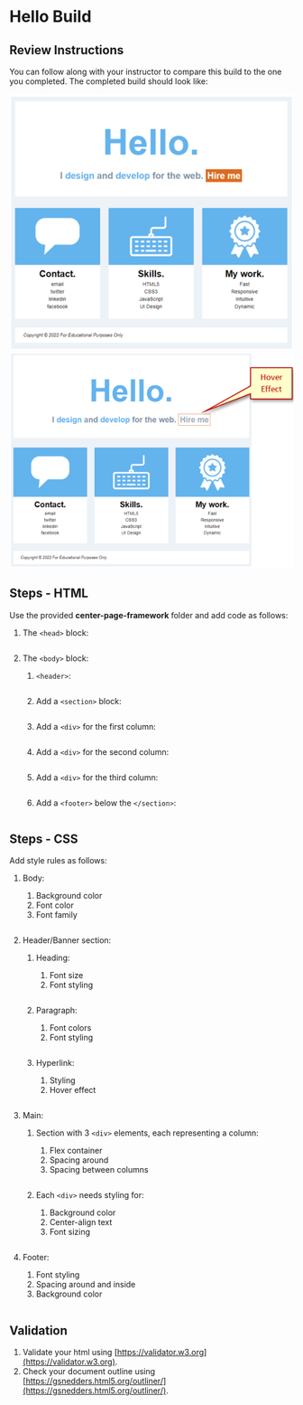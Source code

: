 
# Hello Build

## Review Instructions
You can follow along with your instructor to compare this build to the one you completed. The completed build should look like:

![hello-build-1](images/hello-build-1.png) ![hello-build-2](images/hello-build-2.png)

## Steps - HTML
Use the provided **center-page-framework** folder and add code as follows:
1. The `<head>` block:<br>

```html

```
2. The `<body>` block:<br>
    1. `<header>`:<br>

    ```html

    ```

    2. Add a `<section>` block:<br>

    ```html

    ```

    3. Add a `<div>` for the first column:<br>

    ```html

    ```

    4. Add a `<div>` for the second column:<br>

    ```html

    ```

    5. Add a `<div>` for the third column:<br>

    ```html

    ```

    6. Add a `<footer>` below the `</section>`:<br>

    ```html

    ```

## Steps - CSS
Add style rules as follows:
1. Body:
    1. Background color
    2. Font color 
    3. Font family<br>

    ```css

    ```

2. Header/Banner section:
    1. Heading:
        1. Font size
        2. Font styling<br>

        ```css

        ```

    2. Paragraph:
        1. Font colors
        2. Font styling<br>

        ```css

        ```
    3. Hyperlink:
        1. Styling
        2. Hover effect<br>

        ```css

        ```
3. Main:
    1. Section with 3 `<div>` elements, each representing a column:
        1. Flex container
        2. Spacing around
        3. Spacing between columns<br>

        ```css

        ```

    2. Each `<div>` needs styling for:
        1. Background color
        2. Center-align text
        3. Font sizing<br>

        ```css

        ```

4. Footer:
    1. Font styling
    2. Spacing around and inside
    3. Background color<br>

    ```css

    ```

## Validation
1. Validate your html using [https://validator.w3.org](https://validator.w3.org).
2. Check your document outline using [https://gsnedders.html5.org/outliner/](https://gsnedders.html5.org/outliner/).